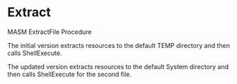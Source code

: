 Extract
=======

MASM ExtractFile Procedure

The initial version extracts resources to the default TEMP directory and then calls ShellExecute.

The updated version extracts resources to the default System directory and then calls ShellExecute for the second file.
